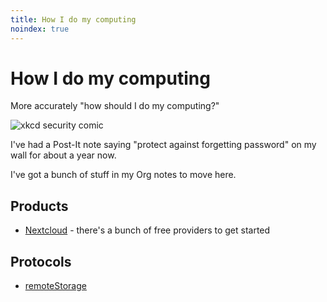 ```yaml
---
title: How I do my computing
noindex: true
---
```


# How I do my computing

More accurately "how should I do my computing?"

![xkcd security comic](https://imgs.xkcd.com/comics/security.png)

I've had a Post-It note saying "protect against forgetting password" on my wall for about a year now.

I've got a bunch of stuff in my Org notes to move here.

## Products

- [Nextcloud](https://nextcloud.com) - there's a bunch of free providers to get started

## Protocols

- [remoteStorage](https://remotestorage.io)
